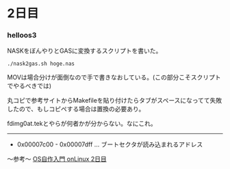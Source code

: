 # 2日目

### helloos3

NASKをぼんやりとGASに変換するスクリプトを書いた。
```
./nask2gas.sh hoge.nas
```
MOVは場合分けが面倒なので手で書きなおしている。(この部分こそスクリプトでやるべきでは)

丸コピで参考サイトからMakefileを貼り付けたらタブがスペースになってて失敗したので、もしコピペする場合は置換の必要あり。

fdimg0at.tekとやらが何者かが分からない。なにこれ。

----------
* 0x00007c00 - 0x00007dff … ブートセクタが読み込まれるアドレス

〜参考〜
[OS自作入門 onLinux 2日目](http://cyberbird.indiesj.com/x86%E3%80%80os%E8%87%AA%E4%BD%9C%E5%85%A5%E9%96%80/os%E8%87%AA%E4%BD%9C%E5%85%A5%E9%96%80%20onlinux%202%E6%97%A5%E7%9B%AE)
